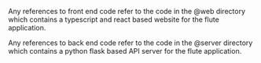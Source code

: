 Any references to front end code refer to the code in the @web directory which contains a typescript and react based website for the flute application. 

Any references to back end code refer to the code in the @server directory which contains a python flask based API server for the flute application. 
